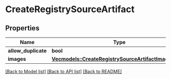 # CreateRegistrySourceArtifact

## Properties

Name | Type | Description | Notes
------------ | ------------- | ------------- | -------------
**allow_duplicate** | **bool** |  | 
**images** | [**Vec<models::CreateRegistrySourceArtifactImagesInner>**](CreateRegistrySourceArtifact_images_inner.md) |  | 

[[Back to Model list]](../README.md#documentation-for-models) [[Back to API list]](../README.md#documentation-for-api-endpoints) [[Back to README]](../README.md)


